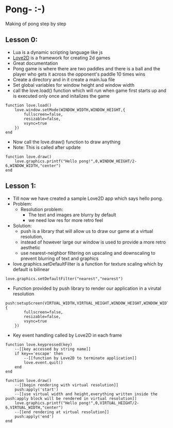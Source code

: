 # Pong- :-) 
Making of pong step by step 
## Lesson 0:
- Lua is a dynamic scripting language like js
- [Love2D](https://love2d.org/wiki/Main_Page) is a framework for creating 2d games
- Great documentation
- Pong game is where there are two paddles and there is a ball and the player who gets it across the opponent's paddle 10 times wins
- Create a directory and in it create a main.lua file
- Set global variables for window height and window width
- call the love.load() function which will run when game first starts up and is executed only once and initalizes the game

```
function love.load()
    love.window.setMode(WINDOW_WIDTH,WINDOW_HEIGHT,{
        fullscreen=false,
        resizable=false,
        vsync=true
    })
end
```

- Now call the love.draw() function to draw anything
- Note: This is called after update

```
function love.draw()
    love.graphics.printf("Hello pong!",0,WINDOW_HEIGHT/2-6,WINDOW_WIDTH,"center")
end
```

## Lesson 1:
- Till now we have created a sample Love2D app which says hello pong.
- Problem: 
    - Resolution problem: 
        - The text and images are blurry by default
        - we need low res for more retro feel
- Solution: 
    - push is a library that will allow us to draw our game at a virtual resolution, 
    - instead of however large our window is used to provide a more retro aesthetic 
    - use nearest-neighbor filtering on upscaling and downscaling to prevent blurring of text and graphics
- love.graphics.setDefaultFilter is a function for texture scaling which by default is bilinear

```
love.graphics.setDefaultFilter("nearest","nearest")
```
- Function provided by push library to render our application in a virutal resolution 
```
push:setupScreen(VIRTUAL_WIDTH,VIRTUAL_HEIGHT,WINDOW_HEIGHT,WINDOW_WIDTH,{
        fullscreen=false,
        resizable=false,
        vsync=true
    })
```
- Key event handling called by Love2D in each frame
```
function love.keypressed(key)
    --[[key accessed by string name]]
    if key=='escape' then
        --[[function by Love2D to terminate application]]
        love.event.quit()
    end
end
```
```
function love.draw()
    --[[begin rendering with virtual resolution]]
    push:apply('start')
    --[[use virtual width and height,everything written inside the push:apply block will be rendered in virtual resolution]]
    love.graphics.printf("Hello pong!",0,VIRTUAL_HEIGHT/2-6,VIRTUAL_WIDTH,"center")
    --[[end rendering at virtual resolution]]
    push:apply('end')
end
```
